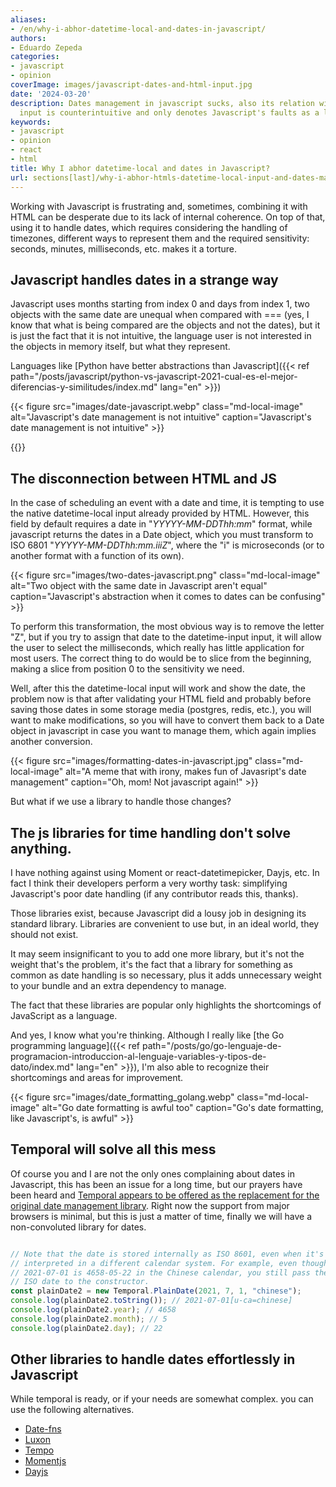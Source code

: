 ```yaml
---
aliases:
- /en/why-i-abhor-datetime-local-and-dates-in-javascript/
authors:
- Eduardo Zepeda
categories:
- javascript
- opinion
coverImage: images/javascript-dates-and-html-input.jpg
date: '2024-03-20'
description: Dates management in javascript sucks, also its relation with datetime-local
  input is counterintuitive and only denotes Javascript's faults as a language
keywords:
- javascript
- opinion
- react
- html
title: Why I abhor datetime-local and dates in Javascript?
url: sections[last]/why-i-abhor-htmls-datetime-local-input-and-dates-management-in-javascript
---
```


Working with Javascript is frustrating and, sometimes, combining it with HTML can be desperate due to its lack of internal coherence. On top of that, using it to handle dates, which requires considering the handling of timezones, different ways to represent them and the required sensitivity: seconds, minutes, milliseconds, etc. makes it a torture.

## Javascript handles dates in a strange way

Javascript uses months starting from index 0 and days from index 1, two objects with the same date are unequal when compared with === (yes, I know that what is being compared are the objects and not the dates), but it is just the fact that it is not intuitive, the language user is not interested in the objects in memory itself, but what they represent. 

Languages like [Python have better abstractions than Javascript]({{< ref path="/posts/javascript/python-vs-javascript-2021-cual-es-el-mejor-diferencias-y-similitudes/index.md" lang="en" >}})

{{< figure src="images/date-javascript.webp" class="md-local-image" alt="Javascript's date management is not intuitive" caption="Javascript's date management is not intuitive" >}}

{{<ad>}}

## The disconnection between HTML and JS

In the case of scheduling an event with a date and time, it is tempting to use the native datetime-local input already provided by HTML. However, this field by default requires a date in "*YYYYY-MM-DDThh:mm*" format, while javascript returns the dates in a Date object, which you must transform to ISO 6801 "*YYYYY-MM-DDThh:mm.iiiZ*", where the "i" is microseconds (or to another format with a function of its own).

{{< figure src="images/two-dates-javascript.png" class="md-local-image" alt="Two object with the same date in Javascript aren't equal" caption="Javascript's abstraction when it comes to dates can be confusing" >}}

To perform this transformation, the most obvious way is to remove the letter "Z", but if you try to assign that date to the datetime-input input, it will allow the user to select the milliseconds, which really has little application for most users. The correct thing to do would be to slice from the beginning, making a slice from position 0 to the sensitivity we need. 

Well, after this the datetime-local input will work and show the date, the problem now is that after validating your HTML field and probably before saving those dates in some storage media (postgres, redis, etc.), you will want to make modifications, so you will have to convert them back to a Date object in javascript in case you want to manage them, which again implies another conversion.

{{< figure src="images/formatting-dates-in-javascript.jpg" class="md-local-image" alt="A meme that with irony, makes fun of Javasript's date management" caption="Oh, mom! Not javascript again!" >}}

But what if we use a library to handle those changes? 

## The js libraries for time handling don't solve anything.

I have nothing against using Moment or react-datetimepicker, Dayjs, etc. In fact I think their developers perform a very worthy task: simplifying Javascript's poor date handling (if any contributor reads this, thanks). 

Those libraries exist, because Javascript did a lousy job in designing its standard library. Libraries are convenient to use but, in an ideal world, they should not exist.

It may seem insignificant to you to add one more library, but it's not the weight that's the problem, it's the fact that a library for something as common as date handling is so necessary, plus it adds unnecessary weight to your bundle and an extra dependency to manage.

The fact that these libraries are popular only highlights the shortcomings of JavaScript as a language. 

And yes, I know what you're thinking. Although I really like [the Go programming language]({{< ref path="/posts/go/go-lenguaje-de-programacion-introduccion-al-lenguaje-variables-y-tipos-de-dato/index.md" lang="en" >}}), I'm also able to recognize their shortcomings and areas for improvement.

{{< figure src="images/date_formatting_golang.webp" class="md-local-image" alt="Go date formatting is awful too" caption="Go's date formatting, like Javascript's, is awful" >}}

## Temporal will solve all this mess

Of course you and I are not the only ones complaining about dates in Javascript, this has been an issue for a long time, but our prayers have been heard and [Temporal appears to be offered as the replacement for the original date management library](https://developer.mozilla.org/en-US/docs/Web/JavaScript/Reference/Global_Objects/Temporal). Right now the support from major browsers is minimal, but this is just a matter of time, finally we will have a non-convoluted library for dates.

``` javascript

// Note that the date is stored internally as ISO 8601, even when it's
// interpreted in a different calendar system. For example, even though
// 2021-07-01 is 4658-05-22 in the Chinese calendar, you still pass the
// ISO date to the constructor.
const plainDate2 = new Temporal.PlainDate(2021, 7, 1, "chinese");
console.log(plainDate2.toString()); // 2021-07-01[u-ca=chinese]
console.log(plainDate2.year); // 4658
console.log(plainDate2.month); // 5
console.log(plainDate2.day); // 22
```

## Other libraries to handle dates effortlessly in Javascript

While temporal is ready, or if your needs are somewhat complex. you can use the following alternatives.

- [Date-fns](https://date-fns.org/#?)
- [Luxon](https://moment.github.io/luxon/#/#?)
- [Tempo](https://tempo.formkit.com/#?)
- [Momentjs](https://momentjs.com/#?)
- [Dayjs](https://day.js.org/#?)